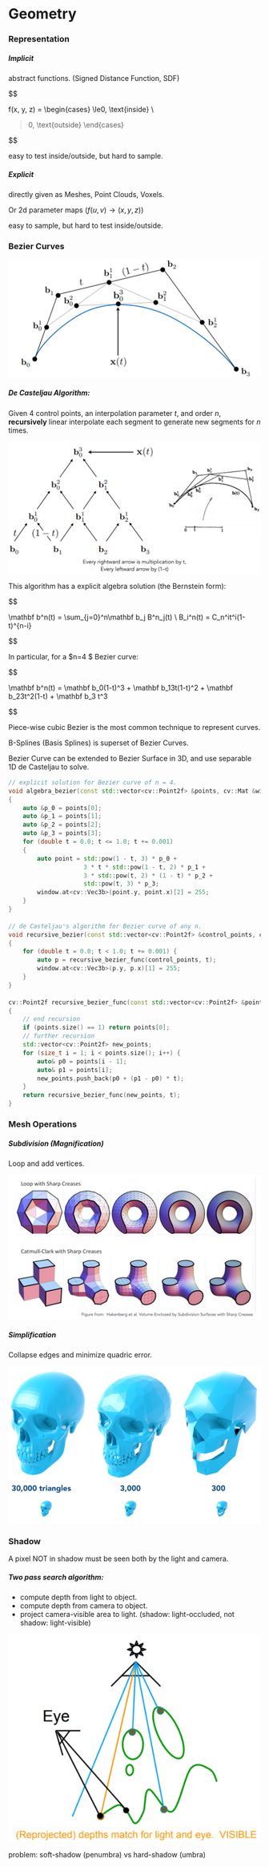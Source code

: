 # Geometry

 ### Representation

##### Implicit

abstract functions. (Signed Distance Function, SDF)

$$

f(x, y, z) = 
\begin{cases}
\le0, \text{inside} \\
>0, \text{outside}
\end{cases}

$$

easy to test inside/outside, but hard to sample.



##### Explicit

directly given as Meshes, Point Clouds, Voxels.

Or 2d parameter maps ($f(u,v)\rightarrow (x,y,z)$)

easy to sample, but hard to test inside/outside.



### Bezier Curves

![image-20210519161328028](geometry.assets/image-20210519161328028.png)

##### De Casteljau Algorithm:

Given 4 control points, an interpolation parameter $t$, and order $n$, **recursively** linear interpolate each segment to generate new segments for $n$ times.

![image-20210314210904500](geometry.assets/image-20210314210904500.png)

This algorithm has a explicit algebra solution (the Bernstein form):

$$

\mathbf b^n(t) = \sum_{j=0}^n\mathbf b_j B^n_j(t) \\
B_i^n(t) = C_n^it^i(1-t)^{n-i}

$$

In particular, for a $n=4 $ Bezier curve:

$$

\mathbf b^n(t) = \mathbf b_0(1-t)^3 + \mathbf b_13t(1-t)^2 + \mathbf b_23t^2(1-t) + \mathbf b_3 t^3

$$



Piece-wise cubic Bezier is the most common technique to represent curves.

B-Splines (Basis Splines) is superset of Bezier Curves.

Bezier Curve can be extended to Bezier Surface in 3D, and use separable 1D de Casteljau to solve.



```c++
// explicit solution for Bezier curve of n = 4.
void algebra_bezier(const std::vector<cv::Point2f> &points, cv::Mat &window) 
{
    auto &p_0 = points[0];
    auto &p_1 = points[1];
    auto &p_2 = points[2];
    auto &p_3 = points[3];
    for (double t = 0.0; t <= 1.0; t += 0.001) 
    {
        auto point = std::pow(1 - t, 3) * p_0 + 
                     3 * t * std::pow(1 - t, 2) * p_1 +
                     3 * std::pow(t, 2) * (1 - t) * p_2 + 
                     std::pow(t, 3) * p_3;
        window.at<cv::Vec3b>(point.y, point.x)[2] = 255;
    }
}

// de Casteljau's algorithm for Bezier curve of any n.
void recursive_bezier(const std::vector<cv::Point2f> &control_points, cv::Mat &window) 
{
    for (double t = 0.0; t < 1.0; t += 0.001) {
        auto p = recursive_bezier_func(control_points, t);
        window.at<cv::Vec3b>(p.y, p.x)[1] = 255;
    }
}

cv::Point2f recursive_bezier_func(const std::vector<cv::Point2f> &points, float t) 
{
    // end recursion
    if (points.size() == 1) return points[0];
    // further recursion
    std::vector<cv::Point2f> new_points;
    for (size_t i = 1; i < points.size(); i++) {
        auto& p0 = points[i - 1];
        auto& p1 = points[i];
        new_points.push_back(p0 + (p1 - p0) * t);
    }
    return recursive_bezier_func(new_points, t);
}
```





### Mesh Operations

##### Subdivision (Magnification)

Loop and add vertices.

![image-20210314212313681](geometry.assets/image-20210314212313681.png)

##### Simplification

Collapse edges and minimize quadric error.

![image-20210314212536499](geometry.assets/image-20210314212536499.png)





### Shadow

A pixel NOT in shadow must be seen both by the light and camera.

##### Two pass search algorithm:

* compute depth from light to object.
* compute depth from camera to object.
* project camera-visible area to light. (shadow: light-occluded, not shadow: light-visible)

![image-20210318190725656](geometry.assets/image-20210318190725656.png)



problem: soft-shadow (penumbra) vs hard-shadow (umbra)